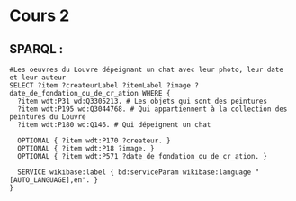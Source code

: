 # Cours 2


## SPARQL :
    #Les oeuvres du Louvre dépeignant un chat avec leur photo, leur date et leur auteur
    SELECT ?item ?createurLabel ?itemLabel ?image ?date_de_fondation_ou_de_cr_ation WHERE {
      ?item wdt:P31 wd:Q3305213. # Les objets qui sont des peintures
      ?item wdt:P195 wd:Q3044768. # Qui appartiennent à la collection des peintures du Louvre
      ?item wdt:P180 wd:Q146. # Qui dépeignent un chat

      OPTIONAL { ?item wdt:P170 ?createur. }
      OPTIONAL { ?item wdt:P18 ?image. }
      OPTIONAL { ?item wdt:P571 ?date_de_fondation_ou_de_cr_ation. }

      SERVICE wikibase:label { bd:serviceParam wikibase:language "[AUTO_LANGUAGE],en". }
    }
